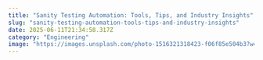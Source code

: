 ```yaml
---
title: "Sanity Testing Automation: Tools, Tips, and Industry Insights"
slug: "sanity-testing-automation-tools-tips-and-industry-insights"
date: 2025-06-11T21:34:58.317Z
category: "Engineering"
image: "https://images.unsplash.com/photo-1516321318423-f06f85e504b3?w=1200&h=600&fit=crop"
---
```


